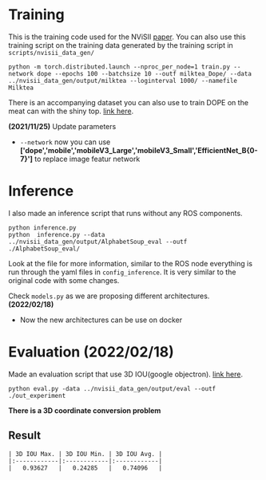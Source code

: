 # Training

This is the training code used for the NViSII [paper](). You can also use this training script on the training data generated by the training script in `scripts/nvisii_data_gen/`

```
python -m torch.distributed.launch --nproc_per_node=1 train.py --network dope --epochs 100 --batchsize 10 --outf milktea_Dope/ --data ../nvisii_data_gen/output/milktea --loginterval 1000/ --namefile Milktea
```

There is an accompanying dataset you can also use to train DOPE on the meat can with the shiny top. [link here](https://drive.google.com/file/d/1Q5VLnlt1gu2pKIAcUo9uzSyWw1nGlSF8/view?usp=sharing).

**(2021/11/25)** Update parameters 
- `--network` now you can use **['dope','mobile','mobileV3_Large','mobileV3_Small','EfficientNet_B{0-7}']** to replace image featur network

# Inference

I also made an inference script that runs without any ROS components.

```
python inference.py
python  inference.py --data ../nvisii_data_gen/output/AlphabetSoup_eval --outf ./AlphabetSoup_eval/
``` 

Look at the file for more information, similar to the ROS node everything is run through the yaml files in `config_inference`. It is very similar to the original code with some changes. 

Check `models.py` as we are proposing different architectures.</br>
**(2022/02/18)** </br>
- Now the new architectures can be use on docker

# Evaluation **(2022/02/18)**
Made an evaluation script that use 3D IOU(google objectron). [link here](https://github.com/google-research-datasets/Objectron/blob/master/notebooks/3D_IOU.ipynb).

```
python eval.py -data ../nvisii_data_gen/output/eval --outf ./out_experiment
``` 
**There is a 3D coordinate conversion problem**
## Result 
```
| 3D IOU Max. | 3D IOU Min. | 3D IOU Avg. |
|:------------|:------------|:------------|
|   0.93627   |   0.24285   |   0.74096   |
```